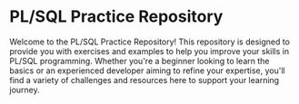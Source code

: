 # PL/SQL Practice Repository
Welcome to the PL/SQL Practice Repository! This repository is designed to provide you with exercises and examples to help you improve your skills in PL/SQL programming. Whether you're a beginner looking to learn the basics or an experienced developer aiming to refine your expertise, you'll find a variety of challenges and resources here to support your learning journey.
